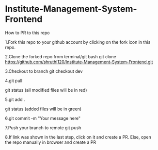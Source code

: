 # Institute-Management-System-Frontend

How to PR to this repo

1.Fork this repo to your github account by clicking on the fork icon in this repo.

2.Clone the forked repo from terminal/git bash
git clone https://github.com/shruthi120/Institute-Management-System-Frontend.git

3.Checkout to branch
git checkout dev

4.git pull

git status (all modified files will be in red)

5.git add .

git status (added files will be in green)

6.git commit -m "Your message here"

7.Push your branch to remote
git push 

8.If link was shown in the last step, click on it and create a PR. Else, open the repo manually in browser and create a PR
